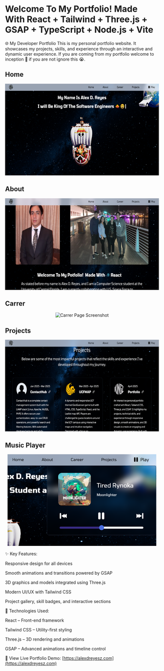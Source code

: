 # Welcome To My Portfolio! Made With React + Tailwind + Three.js + GSAP + TypeScript + Node.js + Vite

🌐 My Developer Portfolio
This is my personal portfolio website. It showcases my projects, skills, and experience through an interactive and dynamic user experience. If you are coming from my portfolio welcome to inception 🤑 if you are not ignore this 😭.

## Home
<div align="center">
  <img src="public/images/Home.png" height="300" alt="Home Page Screenshot"/>
</div>

## About
<div align="center">
  <img src="public/images/About.png" height="300" alt="About Page Screenshot"/>
</div>

## Carrer
<div align="center">
  <img src="public/images/Carrer.png" height="300" alt="Carrer Page Screenshot"/>
</div>

## Projects
<div align="center">
  <img src="public/images/Projects.png" height="300" alt="Projects Page Screenshot"/>
</div>

## Music Player
<div align="center">
  <img src="public/images/Music-Player.png" height="300" alt="Music Player Page Screenshot"/>
</div>

✨ Key Features:

Responsive design for all devices

Smooth animations and transitions powered by GSAP

3D graphics and models integrated using Three.js

Modern UI/UX with Tailwind CSS

Project gallery, skill badges, and interactive sections

🚀 Technologies Used:

React – Front-end framework

Tailwind CSS – Utility-first styling

Three.js – 3D rendering and animations

GSAP – Advanced animations and timeline control

🔗 View Live Portfolio Demo: [https://alexdreyesz.com](https://alexdreyesz.com)
